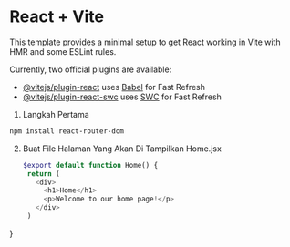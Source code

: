 # React + Vite

This template provides a minimal setup to get React working in Vite with HMR and some ESLint rules.

Currently, two official plugins are available:

- [@vitejs/plugin-react](https://github.com/vitejs/vite-plugin-react/blob/main/packages/plugin-react/README.md) uses [Babel](https://babeljs.io/) for Fast Refresh
- [@vitejs/plugin-react-swc](https://github.com/vitejs/vite-plugin-react-swc) uses [SWC](https://swc.rs/) for Fast Refresh


1. Langkah Pertama

  ```bash
  npm install react-router-dom
  ```
2. Buat File Halaman Yang Akan Di Tampilkan
  Home.jsx

   ```php
   $export default function Home() {
    return (
      <div>
        <h1>Home</h1>
        <p>Welcome to our home page!</p>
      </div>
    )
  }
  ```
